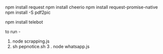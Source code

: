 npm install request
npm install cheerio 
npm install request-promise-native
npm install -S pdf2pic

npm install telebot


to run - 
1. node scrapping.js
2. sh pepnotice.sh 
3 . node whatsapp.js
